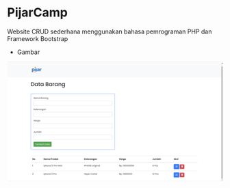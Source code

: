 # PijarCamp

Website CRUD sederhana menggunakan bahasa pemrograman PHP dan Framework Bootstrap

- Gambar

![hasil 1](Screenshoot/Hasil%20CRUD.png)
